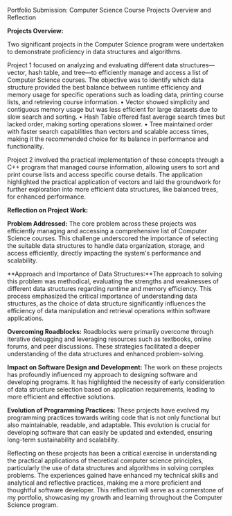 Portfolio Submission: Computer Science Course Projects Overview and Reflection

**Projects Overview:**

Two significant projects in the Computer Science program were undertaken to demonstrate proficiency in data structures and algorithms.

Project 1 focused on analyzing and evaluating different data structures—vector, hash table, and tree—to efficiently manage and access a list of Computer Science courses. The objective was to identify which data structure provided the best balance between runtime efficiency and memory usage for specific operations such as loading data, printing course lists, and retrieving course information.
•	Vector showed simplicity and contiguous memory usage but was less efficient for large datasets due to slow search and sorting.
•	Hash Table offered fast average search times but lacked order, making sorting operations slower.
•	Tree maintained order with faster search capabilities than vectors and scalable access times, making it the recommended choice for its balance in performance and functionality.

Project 2 involved the practical implementation of these concepts through a C++ program that managed course information, allowing users to sort and print course lists and access specific course details. The application highlighted the practical application of vectors and laid the groundwork for further exploration into more efficient data structures, like balanced trees, for enhanced performance.

**Reflection on Project Work:**

**Problem Addressed:** The core problem across these projects was efficiently managing and accessing a comprehensive list of Computer Science courses. This challenge underscored the importance of selecting the suitable data structures to handle data organization, storage, and access efficiently, directly impacting the system's performance and scalability.

**Approach and Importance of Data Structures:**The approach to solving this problem was methodical, evaluating the strengths and weaknesses of different data structures regarding runtime and memory efficiency. This process emphasized the critical importance of understanding data structures, as the choice of data structure significantly influences the efficiency of data manipulation and retrieval operations within software applications.

**Overcoming Roadblocks:** Roadblocks were primarily overcome through iterative debugging and leveraging resources such as textbooks, online forums, and peer discussions. These strategies facilitated a deeper understanding of the data structures and enhanced problem-solving.

**Impact on Software Design and Development:** The work on these projects has profoundly influenced my approach to designing software and developing programs. It has highlighted the necessity of early consideration of data structure selection based on application requirements, leading to more efficient and effective solutions.

**Evolution of Programming Practices:** These projects have evolved my programming practices towards writing code that is not only functional but also maintainable, readable, and adaptable. This evolution is crucial for developing software that can easily be updated and extended, ensuring long-term sustainability and scalability.

Reflecting on these projects has been a critical exercise in understanding the practical applications of theoretical computer science principles, particularly the use of data structures and algorithms in solving complex problems. The experiences gained have enhanced my technical skills and analytical and reflective practices, making me a more proficient and thoughtful software developer. This reflection will serve as a cornerstone of my portfolio, showcasing my growth and learning throughout the Computer Science program.

